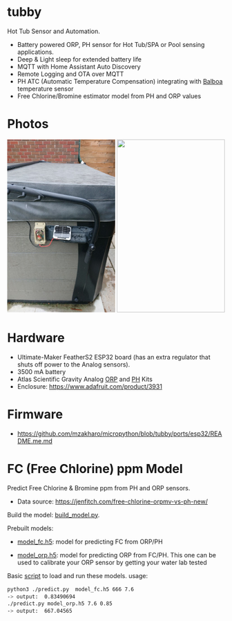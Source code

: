 # tubby
Hot Tub Sensor and Automation. 

- Battery powered ORP, PH sensor for Hot Tub/SPA or Pool sensing applications.
- Deep & Light sleep for extended battery life
- MQTT with Home Assistant Auto Discovery
- Remote Logging and OTA over MQTT
- PH ATC (Automatic Temperature Compensation) integrating with [Balboa](https://github.com/mzakharo/pybalboa) temperature sensor
- Free Chlorine/Bromine estimator model from PH and ORP values

# Photos

<img src="https://github.com/mzakharo/tubby/blob/main/pictures/final.jpg" width="250" height="400">
<img src="https://github.com/mzakharo/tubby/blob/main/pictures/probes.jpg" width="250" height="400">

# Hardware
  
 - Ultimate-Maker FeatherS2 ESP32 board (has an extra regulator that shuts off power to the Analog sensors). 
 - 3500 mA battery
 - Atlas Scientific Gravity Analog [ORP](https://atlas-scientific.com/kits/gravity-analog-orp-kit/) and [PH](https://atlas-scientific.com/kits/gravity-analog-ph-kit/) Kits
 - Enclosure: https://www.adafruit.com/product/3931

 
# Firmware

- https://github.com/mzakharo/micropython/blob/tubby/ports/esp32/README.me.md


# FC (Free Chlorine) ppm Model

Predict Free Chlorine & Bromine ppm from PH and ORP sensors. 

- Data source:  https://jenfitch.com/free-chlorine-orpmv-vs-ph-new/


Build the model: [build_model.py](https://github.com/mzakharo/tubby/blob/main/build_model.py).

Prebuilt models:
- [model_fc.h5](https://github.com/mzakharo/tubby/blob/main/model_fc.h5): model for predicting FC from  ORP/PH

- [model_orp.h5](https://github.com/mzakharo/tubby/blob/main/model_orp.h5): model for predicting ORP from FC/PH. This one can be used to calibrate your ORP sensor by getting your water lab tested

Basic [script](https://github.com/mzakharo/tubby/blob/main/predict.py) to load and run these models. usage:

```bash
python3 ./predict.py  model_fc.h5 666 7.6
-> output:  0.83490694
./predict.py model_orp.h5 7.6 0.85
-> output:  667.04565
```

